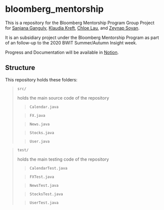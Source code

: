 # bloomberg_mentorship

This is a repository for the Bloomberg Mentorship Program Group Project for [Sanjana Ganguly](https://github.com/SanjanaGanguly1999), [Klaudia Kreft](https://github.com/kuluders), [Chloe Lau](https://github.com/chloelaucodes), and [Zeynap Soyan](https://github.com/zeynepsoyan).

It is an subsidiary project under the Bloomberg Mentorship Program as part of an follow-up to the 2020 BWIT Summer/Autumn Insight week.

Progress and Documentation will be available in [Notion](https://www.notion.so/chloelau/CALENDAR-fa7ce6673970447da29ae572c7886a59).

## Structure

This repository holds these folders:

> `src/` 
>
> holds the main source code of the repository
>
>> `Calendar.java`
>
>> `FX.java`
>
>> `News.java`
>
>> `Stocks.java`
>
>> `User.java`

> `test/` 
>
> holds the main testing code of the repository
>
>> `CalendarTest.java`
>
>> `FXTest.java`
>
>> `NewsTest.java`
>
>> `StocksTest.java`
>
>> `UserTest.java`
